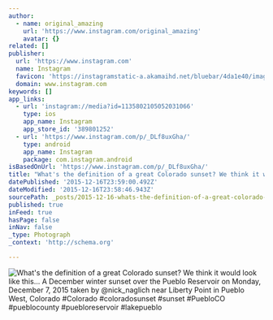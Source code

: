 ```yaml
---
author:
  - name: original_amazing
    url: 'https://www.instagram.com/original_amazing'
    avatar: {}
related: []
publisher:
  url: 'https://www.instagram.com'
  name: Instagram
  favicon: 'https://instagramstatic-a.akamaihd.net/bluebar/4da1e40/images/ico/favicon.ico'
  domain: www.instagram.com
keywords: []
app_links:
  - url: 'instagram://media?id=1135802105052031066'
    type: ios
    app_name: Instagram
    app_store_id: '389801252'
  - url: 'https://www.instagram.com/p/_DLf8uxGha/'
    type: android
    app_name: Instagram
    package: com.instagram.android
isBasedOnUrl: 'https://www.instagram.com/p/_DLf8uxGha/'
title: "What's the definition of a great Colorado sunset? We think it would look like this... A December winter sunset over the Pueblo Reservoir on Monday, December 7, 2015 taken by @nick_naglich near Liberty Point in Pueblo West, Colorado #Colorado #coloradosunset #sunset #PuebloCO #pueblocounty #puebloreservoir #lakepueblo"
datePublished: '2015-12-16T23:59:00.492Z'
dateModified: '2015-12-16T23:58:46.943Z'
sourcePath: _posts/2015-12-16-whats-the-definition-of-a-great-colorado-sunset-we-think-i.md
published: true
inFeed: true
hasPage: false
inNav: false
_type: Photograph
_context: 'http://schema.org'

---
```

![What's the definition of a great Colorado sunset&quest; We think it would look like this&period;&period;&period; A December winter sunset over the Pueblo Reservoir on Monday&comma; December 7&comma; 2015 taken by &commat;nick&lowbar;naglich near Liberty Point in Pueblo West&comma; Colorado &num;Colorado &num;coloradosunset &num;sunset &num;PuebloCO &num;pueblocounty &num;puebloreservoir &num;lakepueblo](https://scontent.cdninstagram.com/hphotos-xtp1/l/t51.2885-15/s640x640/sh0.08/e35/12317852_197032067303407_560655938_n.jpg)